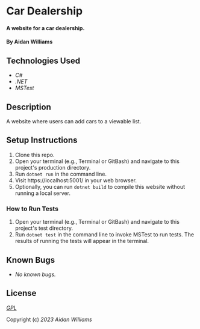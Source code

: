 # Car Dealership

#### A website for a car dealership.

#### By Aidan Williams

## Technologies Used

* _C#_
* _.NET_
* _MSTest_

## Description

A website where users can add cars to a viewable list.

## Setup Instructions

1. Clone this repo.
2. Open your terminal (e.g., Terminal or GitBash) and navigate to this project's production directory.
3. Run `dotnet run` in the command line.
4. Visit https://localhost:5001/ in your web browser.
5. Optionally, you can run `dotnet build` to compile this website without running a local server.

### How to Run Tests

1. Open your terminal (e.g., Terminal or GitBash) and navigate to this project's test directory.
2. Run `dotnet test` in the command line to invoke MSTest to run tests. The results of running the tests will appear in the terminal.

## Known Bugs

* _No known bugs._

## License

_[GPL](https://en.wikipedia.org/wiki/GNU_General_Public_License)_

Copyright (c) _2023_ _Aidan Williams_